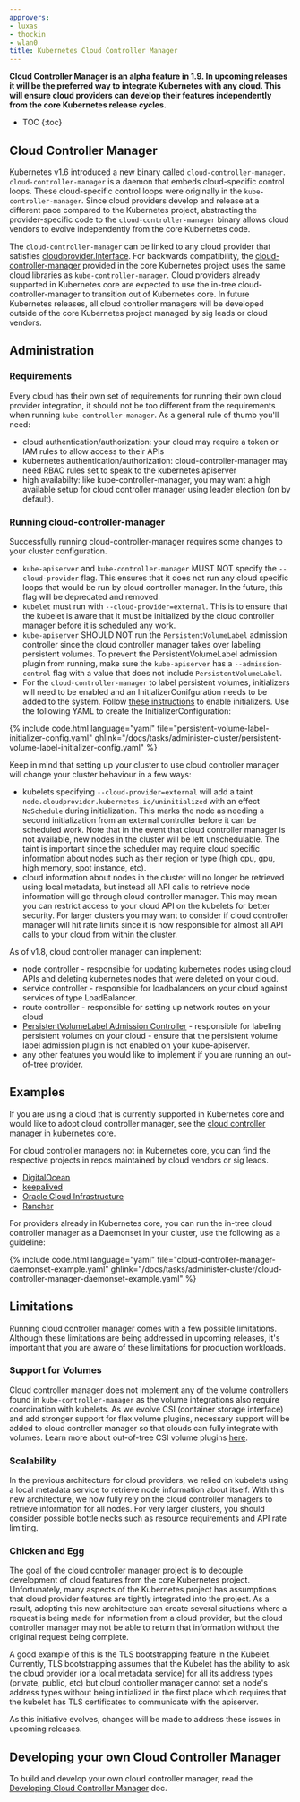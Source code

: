```yaml
---
approvers:
- luxas
- thockin
- wlan0
title: Kubernetes Cloud Controller Manager
---
```


**Cloud Controller Manager is an alpha feature in 1.9. In upcoming releases it will be the preferred way to integrate Kubernetes with any cloud. This will ensure cloud providers can develop their features independently from the core Kubernetes release cycles.**

* TOC
{:toc}

## Cloud Controller Manager

Kubernetes v1.6 introduced a new binary called `cloud-controller-manager`. `cloud-controller-manager` is a daemon that embeds cloud-specific control loops. These cloud-specific control loops were originally in the `kube-controller-manager`. Since cloud providers develop and release at a different pace compared to the Kubernetes project, abstracting the provider-specific code to the `cloud-controller-manager` binary allows cloud vendors to evolve independently from the core Kubernetes code.

The `cloud-controller-manager` can be linked to any cloud provider that satisfies [cloudprovider.Interface](https://git.k8s.io/kubernetes/pkg/cloudprovider/cloud.go). For backwards compatibility, the [cloud-controller-manager](https://github.com/kubernetes/kubernetes/tree/master/cmd/cloud-controller-manager) provided in the core Kubernetes project uses the same cloud libraries as `kube-controller-manager`. Cloud providers already supported in Kubernetes core are expected to use the in-tree cloud-controller-manager to transition out of Kubernetes core. In future Kubernetes releases, all cloud controller managers will be developed outside of the core Kubernetes project managed by sig leads or cloud vendors.

## Administration

### Requirements

Every cloud has their own set of requirements for running their own cloud provider integration, it should not be too different from the requirements when running `kube-controller-manager`. As a general rule of thumb you'll need:

* cloud authentication/authorization: your cloud may require a token or IAM rules to allow access to their APIs
* kubernetes authentication/authorization: cloud-controller-manager may need RBAC rules set to speak to the kubernetes apiserver
* high availabilty: like kube-controller-manager, you may want a high available setup for cloud controller manager using leader election (on by default).

### Running cloud-controller-manager

Successfully running cloud-controller-manager requires some changes to your cluster configuration.

* `kube-apiserver` and `kube-controller-manager` MUST NOT specify the `--cloud-provider` flag. This ensures that it does not run any cloud specific loops that would be run by cloud controller manager. In the future, this flag will be deprecated and removed.
* `kubelet` must run with `--cloud-provider=external`. This is to ensure that the kubelet is aware that it must be initialized by the cloud controller manager before it is scheduled any work.
* `kube-apiserver` SHOULD NOT run the `PersistentVolumeLabel` admission controller since the cloud controller manager takes over labeling persistent volumes. To prevent the PersistentVolumeLabel admission plugin from running, make sure the `kube-apiserver` has a `--admission-control` flag with a value that does not include `PersistentVolumeLabel`.
* For the `cloud-controller-manager` to label persistent volumes, initializers will need to be enabled and an InitializerConifguration needs to be added to the system.  Follow [these instructions](/docs/admin/extensible-admission-controllers.md#enable-initializers-alpha-feature) to enable initializers.  Use the following YAML to create the InitializerConfiguration:

{% include code.html language="yaml" file="persistent-volume-label-initializer-config.yaml" ghlink="/docs/tasks/administer-cluster/persistent-volume-label-initializer-config.yaml" %}

Keep in mind that setting up your cluster to use cloud controller manager will change your cluster behaviour in a few ways:

* kubelets specifying `--cloud-provider=external` will add a taint `node.cloudprovider.kubernetes.io/uninitialized` with an effect `NoSchedule` during initialization. This marks the node as needing a second initialization from an external controller before it can be scheduled work. Note that in the event that cloud controller manager is not available, new nodes in the cluster will be left unschedulable. The taint is important since the scheduler may require cloud specific information about nodes such as their region or type (high cpu, gpu, high memory, spot instance, etc).
* cloud information about nodes in the cluster will no longer be retrieved using local metadata, but instead all API calls to retrieve node information will go through cloud controller manager. This may mean you can restrict access to your cloud API on the kubelets for better security. For larger clusters you may want to consider if cloud controller manager will hit rate limits since it is now responsible for almost all API calls to your cloud from within the cluster.


As of v1.8, cloud controller manager can implement:

* node controller - responsible for updating kubernetes nodes using cloud APIs and deleting kubernetes nodes that were deleted on your cloud.
* service controller - responsible for loadbalancers on your cloud against services of type LoadBalancer.
* route controller - responsible for setting up network routes on your cloud
* [PersistentVolumeLabel Admission Controller](/docs/admin/admission-controllers#persistentvolumelabel) - responsible for labeling persistent volumes on your cloud - ensure that the persistent volume label admission plugin is not enabled on your kube-apiserver.
* any other features you would like to implement if you are running an out-of-tree provider.


## Examples

If you are using a cloud that is currently supported in Kubernetes core and would like to adopt cloud controller manager, see the [cloud controller manager in kubernetes core](https://github.com/kubernetes/kubernetes/tree/master/cmd/cloud-controller-manager).

For cloud controller managers not in Kubernetes core, you can find the respective projects in repos maintained by cloud vendors or sig leads.

* [DigitalOcean](https://github.com/digitalocean/digitalocean-cloud-controller-manager)
* [keepalived](https://github.com/munnerz/keepalived-cloud-provider)
* [Oracle Cloud Infrastructure](https://github.com/oracle/oci-cloud-controller-manager)
* [Rancher](https://github.com/rancher/rancher-cloud-controller-manager)

For providers already in Kubernetes core, you can run the in-tree cloud controller manager as a Daemonset in your cluster, use the following as a guideline:

{% include code.html language="yaml" file="cloud-controller-manager-daemonset-example.yaml" ghlink="/docs/tasks/administer-cluster/cloud-controller-manager-daemonset-example.yaml" %}


## Limitations

Running cloud controller manager comes with a few possible limitations. Although these limitations are being addressed in upcoming releases, it's important that you are aware of these limitations for production workloads.

### Support for Volumes

Cloud controller manager does not implement any of the volume controllers found in `kube-controller-manager` as the volume integrations also require coordination with kubelets. As we evolve CSI (container storage interface) and add stronger support for flex volume plugins, necessary support will be added to cloud controller manager so that clouds can fully integrate with volumes. Learn more about out-of-tree CSI volume plugins [here](https://github.com/kubernetes/features/issues/178).

### Scalability

In the previous architecture for cloud providers, we relied on kubelets using a local metadata service to retrieve node information about itself. With this new architecture, we now fully rely on the cloud controller managers to retrieve information for all nodes. For very larger clusters, you should consider possible bottle necks such as resource requirements and API rate limiting.

### Chicken and Egg

The goal of the cloud controller manager project is to decouple development of cloud features from the core Kubernetes project. Unfortunately, many aspects of the Kubernetes project has assumptions that cloud provider features are tightly integrated into the project. As a result, adopting this new architecture can create several situations where a request is being made for information from a cloud provider, but the cloud controller manager may not be able to return that information without the original request being complete.

A good example of this is the TLS bootstrapping feature in the Kubelet. Currently, TLS bootstrapping assumes that the Kubelet has the ability to ask the cloud provider (or a local metadata service) for all its address types (private, public, etc) but cloud controller manager cannot set a node's address types without being initialized in the first place which requires that the kubelet has TLS certificates to communicate with the apiserver.

As this initiative evolves, changes will be made to address these issues in upcoming releases.

## Developing your own Cloud Controller Manager

To build and develop your own cloud controller manager, read the [Developing Cloud Controller Manager](/docs/tasks/administer-cluster/developing-cloud-controller-manager.md) doc.
